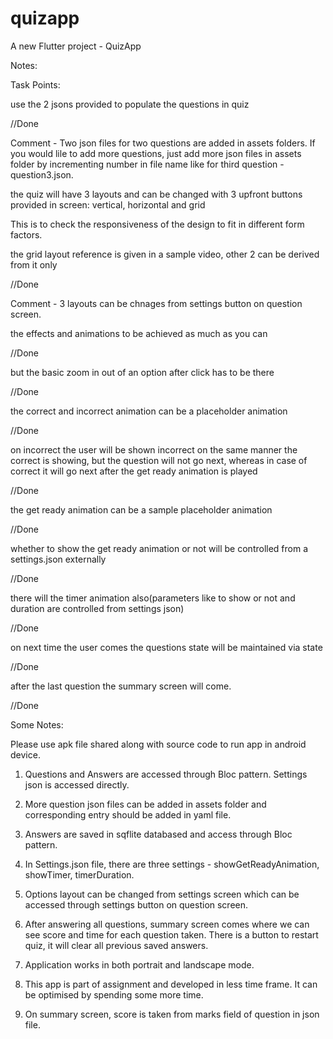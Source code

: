 # quizapp

A new Flutter project - QuizApp

Notes:

Task Points:

 use the 2 jsons provided to populate the questions in quiz

 //Done

 Comment - Two json files for two questions are added in assets folders. If you would lile to add more questions, just add more json files in assets folder by incrementing number in file name like for third question - question3.json.

 the quiz will have 3 layouts and can be changed with 3 upfront buttons provided in screen: vertical, horizontal and grid

 This is to check the responsiveness of the design to fit in different form factors.

 the grid layout reference is given in a sample video, other 2 can be derived from it only

 //Done

 Comment - 3 layouts can be chnages from settings button on question screen.

 the effects and animations to be achieved as much as you can

 //Done

 but the basic zoom in out of an option after click has to be there

 //Done

 the correct and incorrect animation can be a placeholder animation

  //Done


 on incorrect the user will be shown incorrect on the same manner the correct is showing, but the question will not go next, whereas in case of correct it will go next after the get ready animation is played

  //Done


 the get ready animation can be a sample placeholder animation

  //Done


 whether to show the get ready animation or not will be controlled from a settings.json externally

  //Done


 there will the timer animation also(parameters like to show or not and duration are controlled from settings json)

  //Done


 on next time the user comes the questions state will be maintained via state

  //Done


 after the last question the summary screen will come.

  //Done

Some Notes:

Please use apk file shared along with source code to run app in android device.

1. Questions and Answers are accessed through Bloc pattern. Settings json is accessed directly.

2. More question json files can be added in assets folder and corresponding entry should be added in yaml file.

3. Answers are saved in sqflite databased and access through Bloc pattern.

4. In Settings.json file, there are three settings - showGetReadyAnimation, showTimer, timerDuration.

5. Options layout can be changed from settings screen which can be accessed through settings button on question screen.

6. After answering all questions, summary screen comes where we can see score and time for each question taken. There is a button to restart quiz, it will clear all previous saved answers.

7. Application works in both portrait and landscape mode.

8. This app is part of assignment and developed in less time frame. It can be optimised by spending some more time.

9. On summary screen, score is taken from marks field of question in json file.